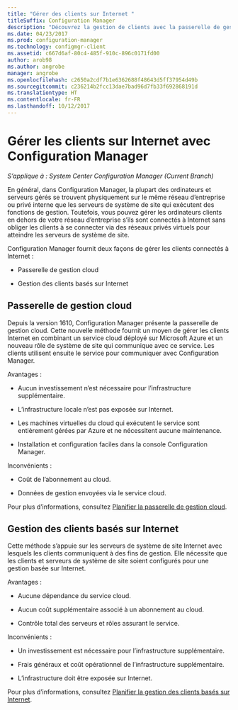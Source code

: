 ```yaml
---
title: "Gérer des clients sur Internet "
titleSuffix: Configuration Manager
description: "Découvrez la gestion de clients avec la passerelle de gestion cloud et la gestion du client basée sur Internet de Configuration Manager."
ms.date: 04/23/2017
ms.prod: configuration-manager
ms.technology: configmgr-client
ms.assetid: c667d6af-80c4-485f-910c-896c0171fd00
author: arob98
ms.author: angrobe
manager: angrobe
ms.openlocfilehash: c2650a2cdf7b1e6362688f48643d5ff37954d49b
ms.sourcegitcommit: c236214b2fcc13dae7bad96d7fb33f692868191d
ms.translationtype: HT
ms.contentlocale: fr-FR
ms.lasthandoff: 10/12/2017
---
```

# <a name="manage-clients-on-the-internet-with-configuration-manager"></a>Gérer les clients sur Internet avec Configuration Manager

*S’applique à : System Center Configuration Manager (Current Branch)*

En général, dans Configuration Manager, la plupart des ordinateurs et serveurs gérés se trouvent physiquement sur le même réseau d’entreprise ou privé interne que les serveurs de système de site qui exécutent des fonctions de gestion. Toutefois, vous pouvez gérer les ordinateurs clients en dehors de votre réseau d’entreprise s’ils sont connectés à Internet sans obliger les clients à se connecter via des réseaux privés virtuels pour atteindre les serveurs de système de site.

Configuration Manager fournit deux façons de gérer les clients connectés à Internet :

-   Passerelle de gestion cloud

-   Gestion des clients basés sur Internet

## <a name="cloud-management-gateway"></a>Passerelle de gestion cloud

Depuis la version 1610, Configuration Manager présente la passerelle de gestion cloud. Cette nouvelle méthode fournit un moyen de gérer les clients Internet en combinant un service cloud déployé sur Microsoft Azure et un nouveau rôle de système de site qui communique avec ce service. Les clients utilisent ensuite le service pour communiquer avec Configuration Manager.

Avantages :

-   Aucun investissement n’est nécessaire pour l’infrastructure supplémentaire.

-   L’infrastructure locale n’est pas exposée sur Internet.

-   Les machines virtuelles du cloud qui exécutent le service sont entièrement gérées par Azure et ne nécessitent aucune maintenance.

-   Installation et configuration faciles dans la console Configuration Manager.

Inconvénients :

-   Coût de l’abonnement au cloud.

-   Données de gestion envoyées via le service cloud.

Pour plus d’informations, consultez [Planifier la passerelle de gestion cloud](plan-cloud-management-gateway.md).

## <a name="internet-based-client-management"></a>Gestion des clients basés sur Internet

Cette méthode s’appuie sur les serveurs de système de site Internet avec lesquels les clients communiquent à des fins de gestion. Elle nécessite que les clients et serveurs de système de site soient configurés pour une gestion basée sur Internet.

Avantages :

-   Aucune dépendance du service cloud.

-   Aucun coût supplémentaire associé à un abonnement au cloud.

-   Contrôle total des serveurs et rôles assurant le service.

Inconvénients :

-   Un investissement est nécessaire pour l’infrastructure supplémentaire.

-   Frais généraux et coût opérationnel de l’infrastructure supplémentaire.

-   L’infrastructure doit être exposée sur Internet.

Pour plus d’informations, consultez [Planifier la gestion des clients basés sur Internet](plan-internet-based-client-management.md).
